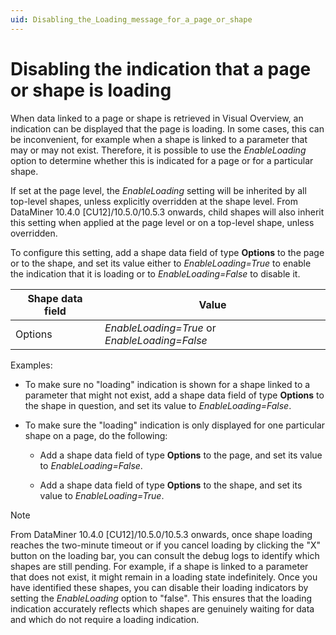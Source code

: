 ```yaml
---
uid: Disabling_the_Loading_message_for_a_page_or_shape
---
```


# Disabling the indication that a page or shape is loading

When data linked to a page or shape is retrieved in Visual Overview, an indication can be displayed that the page is loading. In some cases, this can be inconvenient, for example when a shape is linked to a parameter that may or may not exist. Therefore, it is possible to use the *EnableLoading* option to determine whether this is indicated for a page or for a particular shape.

If set at the page level, the *EnableLoading* setting will be inherited by all top-level shapes, unless explicitly overridden at the shape level. From DataMiner 10.4.0 [CU12]/10.5.0/10.5.3 onwards<!--RN 41517-->, child shapes will also inherit this setting when applied at the page level or on a top-level shape, unless overridden.

To configure this setting, add a shape data field of type **Options** to the page or to the shape, and set its value either to *EnableLoading=True* to enable the indication that it is loading or to *EnableLoading=False* to disable it.

| Shape data field | Value                                                                                               |
|------------------|-----------------------------------------------------------------------------------------------------|
| Options          | *EnableLoading=True* or *EnableLoading=False* |

Examples:

- To make sure no "loading" indication is shown for a shape linked to a parameter that might not exist, add a shape data field of type **Options** to the shape in question, and set its value to *EnableLoading=False*.

- To make sure the "loading" indication is only displayed for one particular shape on a page, do the following:

  - Add a shape data field of type **Options** to the page, and set its value to *EnableLoading=False*.

  - Add a shape data field of type **Options** to the shape, and set its value to *EnableLoading=True*.

> [!NOTE]
> From DataMiner 10.4.0 [CU12]/10.5.0/10.5.3 onwards<!--RN 41517-->, once shape loading reaches the two-minute timeout or if you cancel loading by clicking the "X" button on the loading bar, you can consult the debug logs to identify which shapes are still pending. For example, if a shape is linked to a parameter that does not exist, it might remain in a loading state indefinitely. Once you have identified these shapes, you can disable their loading indicators by setting the *EnableLoading* option to "false". This ensures that the loading indication accurately reflects which shapes are genuinely waiting for data and which do not require a loading indication.
